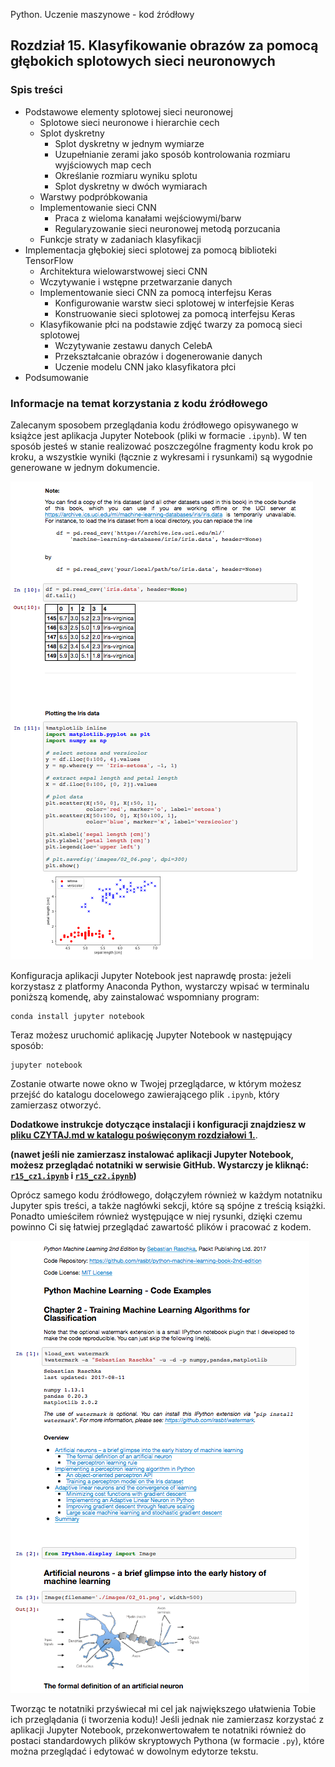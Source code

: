 Python. Uczenie maszynowe - kod źródłowy


##  Rozdział 15. Klasyfikowanie obrazów za pomocą głębokich splotowych sieci neuronowych


### Spis treści

- Podstawowe elementy splotowej sieci neuronowej
  - Splotowe sieci neuronowe i hierarchie cech
  - Splot dyskretny
    - Splot dyskretny w jednym wymiarze
    - Uzupełnianie zerami jako sposób kontrolowania rozmiaru wyjściowych map cech
    - Określanie rozmiaru wyniku splotu
    - Splot dyskretny w dwóch wymiarach
  - Warstwy podpróbkowania
  - Implementowanie sieci CNN
    - Praca z wieloma kanałami wejściowymi/barw
    - Regularyzowanie sieci neuronowej metodą porzucania
  - Funkcje straty w zadaniach klasyfikacji
- Implementacja głębokiej sieci splotowej za pomocą biblioteki TensorFlow
  - Architektura wielowarstwowej sieci CNN
  - Wczytywanie i wstępne przetwarzanie danych
  - Implementowanie sieci CNN za pomocą interfejsu Keras
    - Konfigurowanie warstw sieci splotowej w interfejsie Keras
    - Konstruowanie sieci splotowej za pomocą interfejsu Keras
  - Klasyfikowanie płci na podstawie zdjęć twarzy za pomocą sieci splotowej
    - Wczytywanie zestawu danych CelebA
    - Przekształcanie obrazów i dogenerowanie danych
    - Uczenie modelu CNN jako klasyfikatora płci
- Podsumowanie

### Informacje na temat korzystania z kodu źródłowego

Zalecanym sposobem przeglądania kodu źródłowego opisywanego w książce jest aplikacja Jupyter Notebook (pliki w formacie `.ipynb`). W ten sposób jesteś w stanie realizować poszczególne fragmenty kodu krok po kroku, a wszystkie wyniki (łącznie z wykresami i rysunkami) są wygodnie generowane w jednym dokumencie.

![](../r02/rysunki/jupyter-przyklad-1.png)



Konfiguracja aplikacji Jupyter Notebook jest naprawdę prosta: jeżeli korzystasz z platformy Anaconda Python, wystarczy wpisać w terminalu poniższą komendę, aby zainstalować wspomniany program:

    conda install jupyter notebook

Teraz możesz uruchomić aplikację Jupyter Notebook w następujący sposób:

    jupyter notebook

Zostanie otwarte nowe okno w Twojej przeglądarce, w którym możesz przejść do katalogu docelowego zawierającego plik `.ipynb`, który zamierzasz otworzyć.

**Dodatkowe instrukcje dotyczące instalacji i konfiguracji znajdziesz w [pliku CZYTAJ.md w katalogu poświęconym rozdziałowi 1.](../r01/CZYTAJ.md)**.

**(nawet jeśli nie zamierzasz instalować aplikacji Jupyter Notebook, możesz przeglądać notatniki w serwisie GitHub. Wystarczy je kliknąć: [`r15_cz1.ipynb`](r15_cz1.ipynb) i [`r15_cz2.ipynb`](r15_cz2.ipynb))**

Oprócz samego kodu źródłowego, dołączyłem również w każdym notatniku Jupyter spis treści, a także nagłówki sekcji, które są spójne z treścią książki. Ponadto umieściłem również występujące w niej rysunki, dzięki czemu powinno Ci się łatwiej przeglądać zawartość plików i pracować z kodem.

![](../r02/rysunki/jupyter-przyklad-2.png)


Tworząc te notatniki przyświecał mi cel jak największego ułatwienia Tobie ich przeglądania (i tworzenia kodu)! Jeśli jednak nie zamierzasz korzystać z aplikacji Jupyter Notebook, przekonwertowałem te notatniki również do postaci standardowych plików skryptowych Pythona (w formacie `.py`), które można przeglądać i edytować w dowolnym edytorze tekstu.  
